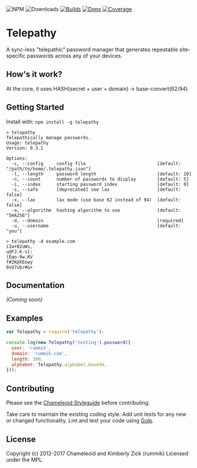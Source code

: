 ![NPM][]
![Downloads][]
[![Builds][]][travis]
[![Deps][]][gemnasium]
[![Coverage][]][coveralls]

Telepathy
=========
A sync-less "telepathic" password manager that generates repeatable
site-specific passwords across any of your devices.

[Builds]: http://img.shields.io/travis-ci/chameleoid/telepathy.svg "Build Status"
[travis]: https://travis-ci.org/chameleoid/telepathy
[Deps]: https://img.shields.io/gemnasium/chameleoid/telepathy.svg "Dependency Status"
[gemnasium]: https://gemnasium.com/chameleoid/telepathy
[Coverage]: https://coveralls.io/repos/github/chameleoid/telepathy/badge.svg?branch=master
[coveralls]: https://coveralls.io/github/chameleoid/telepathy?branch=master
[Downloads]: https://img.shields.io/npm/dt/telepathy.svg
[NPM]: https://img.shields.io/npm/v/telepathy.svg


## How's it work?
At the core, it uses HASH(secret + user + domain) -> base-convert(62/94)


## Getting Started
Install with: `npm install -g telepathy`

```
> telepathy
Telepathically manage passwords.
Usage: telepathy
Version: 0.3.1

Options:
  -c, --config     config file                           [default: "/path/to/home/.telepathy.json"]
  -l, --length     password length                       [default: 10]
  -n, --count      number of passwords to display        [default: 5]
  -i, --index      starting password index               [default: 0]
  -s, --safe       [deprecated] see lax                  [default: false]
  -x, --lax        lax mode (use base 62 instead of 94)  [default: false]
  -a, --algorithm  hashing algorithm to use              [default: "SHA256"]
  -d, --domain                                           [required]
  -u, --username                                         [default: "you"]

```

```
> telepathy -d example.com
iIw+B2uWs,
u@FJ.K-s{:
(Eqo-9w.KV
f#2K@XEowy
0vU7ub/#&+
```


## Documentation
_(Coming soon)_


## Examples
```javascript
var Telepathy = require('telepathy');

console.log(new Telepathy('testing').password({
  user: 'rummik',
  domain: 'rummik.com',
  length: 300,
  alphabet: Telepathy.alphabet.base94,
}));
```


## Contributing
Please see the [Chameleoid Styleguide][] before contributing.

Take care to maintain the existing coding style.  Add unit tests for any new or
changed functionality.  Lint and test your code using [Gulp][].

[Chameleoid Styleguide]: https://github.com/chameleoid/style
[Gulp]: http://gulpjs.com/


## License
Copyright (c) 2012-2017 Chameleoid and Kimberly Zick (rummik)
Licensed under the MPL.
